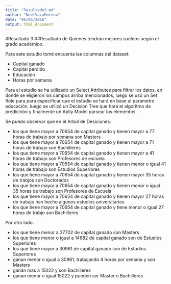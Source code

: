 ```yaml
---
title: "Resultado3.md"
author: "NoelVacaMoreno"
date: "06/05/2016"
output: html_document
---
```

#Resultado 3
##Resultado de Quienes tendrán mejores sueldos según el grado académico.

Para este estudio tomé encuenta las columnas del dataset: 

* Capital ganado
* Capital perdido
* Educación
* Horas por semana

Para el estudio se ha utilizado un Select Attributes para filtrar los datos, en donde se 
eligieron los campos arriba mencionados, luego se usó un Set Role para para especificar que el
estudio se hará en base al parámetro educación, luego se utilizó un Decision Tree que hará 
el algoritmo de predicción y finalmente un Aplly Model parsear los elementos.

Se puedo observar que en el Arbol de Desiciones: 
* los que tiene mayor a 70654 de capital ganado y tienen mayor a 77 horas de trabajo por semana son Masters
* los que tiene mayor a 70654 de capital ganado y tienen mayor a 71 horas de trabajo son Bachilleres
* los que tiene mayor a 70654 de capital ganado y tienen mayor a 41 horas de trabajo son Profesores de escuela
* los que tiene mayor a 70654 de capital ganado y tienen menor o igual 41 horas de trabajo son Estudios Superiores
* los que tiene mayor a 70654 de capital ganado y tienen mayor 35 horas de trabjos son Doctorados
* los que tiene mayor a 70654 de capital ganado y tienen menor o igual 35 horas de trabajo son Profesores de Escuela
* los que tiene mayor a 70654 de capital ganado y tienen mayor 27 horas de trabajo han hecho algunos estudios universitarios
* los que tiene mayor a 70654 de capital ganado y tiene menor o igual 27 horas de trabjo son Bachilleres

Por otro lado: 
* los que tiene menor a 37702 de capital ganado son Masters
* los que tiene menor o igual a 14682 de capital ganado son de Estudios Superiores
* los que tiene mayor a 30961 de capital ganado son de Estudios Superiores
* ganan menor o igual a 30961, trabajando 4 horas por semana y son Masters
* ganan mas a 15022 y son Bachilleres
* ganan menor o igual 15022 y pueden ser Master o Bachilleres
